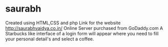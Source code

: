 # saurabh
Created using HTML,CSS and php 
Link for the website
http://saurabhvaidya.co.in/ Online Server purchased from GoDaddy.com
A Starbucks like interface of a login form will appear where you need to fill your personal detail's and select a coffee. 
